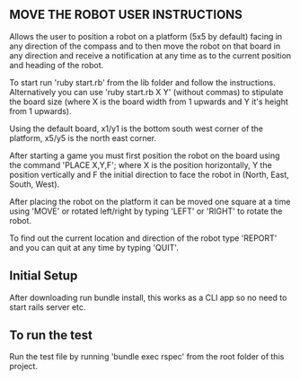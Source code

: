 ## MOVE THE ROBOT USER INSTRUCTIONS

Allows the user to position a robot on a platform (5x5 by default) facing in any direction of the compass and to then move the robot on that board in any direction and receive a notification at any time as to the current position and heading of the robot.

To start run 'ruby start.rb' from the lib folder and follow the instructions. Alternatively you can use 'ruby start.rb X Y' (without commas) to stipulate the board size (where X is the board width from 1 upwards and Y it's height from 1 upwards).

Using the default board, x1/y1 is the bottom south west corner of the platform, x5/y5 is the north east corner.

After starting a game you must first position the robot on the board using the command 'PLACE X,Y,F'; where X is the position horizontally, Y the position vertically and F the initial direction to face the robot in (North, East, South, West).

After placing the robot on the platform it can be moved one square at a time using 'MOVE' or rotated left/right by typing 'LEFT' or 'RIGHT' to rotate the robot.

To find out the current location and direction of the robot type 'REPORT' and you can quit at any time by typing 'QUIT'.


## Initial Setup

After downloading run bundle install, this works as a CLI app so no need to start rails server etc.


## To run the test

Run the test file by running 'bundle exec rspec' from the root folder of this project.

